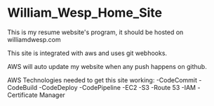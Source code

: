 # William_Wesp_Home_Site
This is my resume website's program, it should be hosted on williamdwesp.com

This site is integrated with aws and uses git webhooks. 

AWS will auto update my website when any push happens on github. 

AWS Technologies needed to get this site working:
  -CodeCommit
  -CodeBuild
  -CodeDeploy
  -CodePipeline
  -EC2
  -S3
  -Route 53
  -IAM
  -Certificate Manager
  
